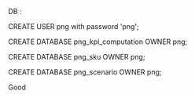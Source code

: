 
DB :

CREATE USER png with password 'png';

CREATE DATABASE png_kpi_computation OWNER png;

CREATE DATABASE png_sku OWNER png;

CREATE DATABASE png_scenario OWNER png;

Good



